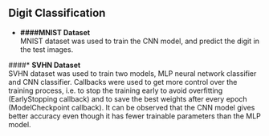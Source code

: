 ## Digit Classification
* **####MNIST Dataset**  
MNIST dataset was used to train the CNN model, and predict the digit in the test images.

####* **SVHN Dataset**  
SVHN dataset was used to train two models, MLP neural network classifier and CNN classifier. Callbacks were used to get more control over the training process, i.e. to stop the training early to avoid overfitting (EarlyStopping callback) and to save the best weights after every epoch (ModelCheckpoint callback). It can be observed that the CNN model gives better accuracy even though it has fewer trainable parameters than the MLP model.
